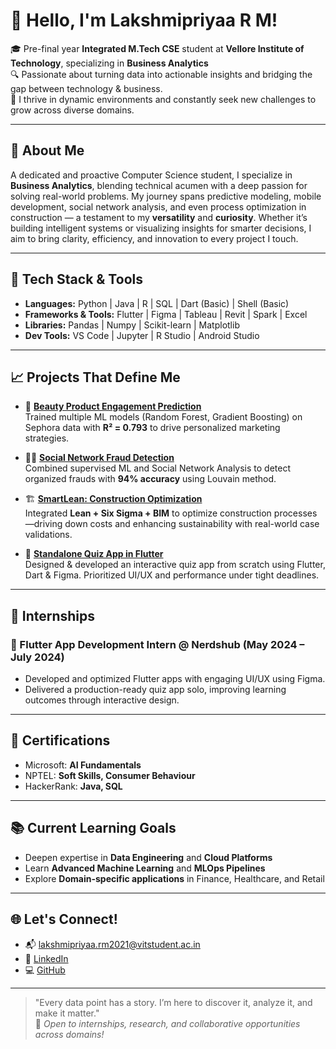 # 👋 Hello, I'm Lakshmipriyaa R M!

🎓 Pre-final year **Integrated M.Tech CSE** student at **Vellore Institute of Technology**, specializing in **Business Analytics**  
🔍 Passionate about turning data into actionable insights and bridging the gap between technology & business.  
🚀 I thrive in dynamic environments and constantly seek new challenges to grow across diverse domains.

---

## 🧠 About Me

A dedicated and proactive Computer Science student, I specialize in **Business Analytics**, blending technical acumen with a deep passion for solving real-world problems. My journey spans predictive modeling, mobile development, social network analysis, and even process optimization in construction — a testament to my **versatility** and **curiosity**. Whether it’s building intelligent systems or visualizing insights for smarter decisions, I aim to bring clarity, efficiency, and innovation to every project I touch.

---

## 🔨 Tech Stack & Tools

- **Languages:** Python | Java | R | SQL | Dart (Basic) | Shell (Basic)  
- **Frameworks & Tools:** Flutter | Figma | Tableau | Revit | Spark | Excel  
- **Libraries:** Pandas | Numpy | Scikit-learn | Matplotlib  
- **Dev Tools:** VS Code | Jupyter | R Studio | Android Studio  

---

## 📈 Projects That Define Me

- 🔮 **[Beauty Product Engagement Prediction](#)**  
  Trained multiple ML models (Random Forest, Gradient Boosting) on Sephora data with **R² = 0.793** to drive personalized marketing strategies.

- 🕵️‍♀️ **[Social Network Fraud Detection](#)**  
  Combined supervised ML and Social Network Analysis to detect organized frauds with **94% accuracy** using Louvain method.

- 🏗️ **[SmartLean: Construction Optimization](#)**  
  Integrated **Lean + Six Sigma + BIM** to optimize construction processes—driving down costs and enhancing sustainability with real-world case validations.

- 📱 **[Standalone Quiz App in Flutter](#)**  
  Designed & developed an interactive quiz app from scratch using Flutter, Dart & Figma. Prioritized UI/UX and performance under tight deadlines.

---

## 💼 Internships

### 🌟 Flutter App Development Intern @ Nerdshub (May 2024 – July 2024)  
- Developed and optimized Flutter apps with engaging UI/UX using Figma.  
- Delivered a production-ready quiz app solo, improving learning outcomes through interactive design.

---

## 📜 Certifications

- Microsoft: **AI Fundamentals**  
- NPTEL: **Soft Skills, Consumer Behaviour**  
- HackerRank: **Java, SQL**

---

## 📚 Current Learning Goals

- Deepen expertise in **Data Engineering** and **Cloud Platforms**  
- Learn **Advanced Machine Learning** and **MLOps Pipelines**  
- Explore **Domain-specific applications** in Finance, Healthcare, and Retail  

---

## 🌐 Let's Connect!

- 📬 lakshmipriyaa.rm2021@vitstudent.ac.in  
- 💼 [LinkedIn](https://linkedin.com/in/lakshmipriyaa-r-m)  
- 💻 [GitHub](https://github.com/Lakshhhpriyaa)

---

> "Every data point has a story. I’m here to discover it, analyze it, and make it matter."  
> 🌱 *Open to internships, research, and collaborative opportunities across domains!*


